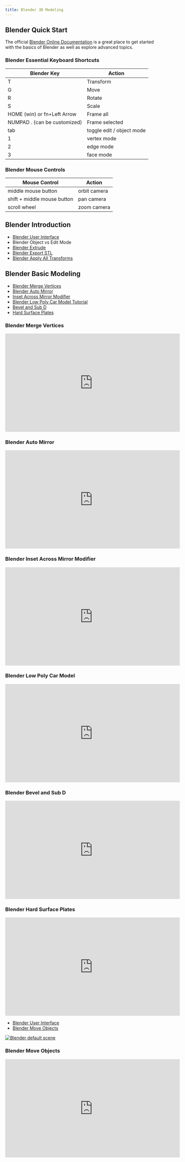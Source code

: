 ```yaml
---
title: Blender 3D Modeling
---
```


## Blender Quick Start

The official [Blender Online Documentation](https://docs.blender.org/manual/en/dev/) is a great place to get started with the basics of Blender as well as explore advanced topics.

### Blender Essential Keyboard Shortcuts

<div class="responsive-table-markdown">

| Blender Key                  | Action                    |
| ---------------------------- | ------------------------- |
| T                            | Transform                 |
| G                            | Move                      |
| R                            | Rotate                    |
| S                            | Scale                     |
| HOME (win) or fn+Left Arrow  | Frame all                 |
| NUMPAD . (can be customized) | Frame selected            |
| tab                          | toggle edit / object mode |
| 1                            | vertex mode               |
| 2                            | edge mode                 |
| 3                            | face mode                 |

</div>

### Blender Mouse Controls

<div class="responsive-table-markdown">

| Mouse Control               | Action       |
| --------------------------- | ------------ |
| middle mouse button         | orbit camera |
| shift + middle mouse button | pan camera   |
| scroll wheel                | zoom camera  |

</div>

## Blender Introduction

- [Blender User Interface](https://docs.blender.org/manual/en/dev/interface/index.html)
- Blender Object vs Edit Mode
- [Blender Extrude](https://docs.blender.org/manual/en/dev/modeling/meshes/editing/mesh/extrude.html)
- [Blender Export STL](https://docs.blender.org/manual/en/dev/addons/import_export/mesh_stl.html)
- [Blender Apply All Transforms](https://docs.blender.org/manual/en/dev/scene_layout/object/editing/apply.html)

## Blender Basic Modeling

- [Blender Merge Vertices](https://youtu.be/Jipi8XjDwsc)
- [Blender Auto Mirror](https://youtu.be/f7UeiFP0Gvc)
- [Inset Across Mirror Modifier](https://youtu.be/FWhQdcOmP_8)
- [Blender Low Poly Car Model Tutorial](https://youtu.be/zvAXVnefhy8)
- [Bevel and Sub D](https://youtu.be/R73wtu1Ixnw)
- [Hard Surface Plates](https://youtu.be/HGdw5ywWxQI)

<div class="video-grid">

<div class="video-card">

### Blender Merge Vertices

<div class="iframe-16-9-container">
<iframe class="youTubeIframe" width="560" height="315" src="https://www.youtube.com/embed/Jipi8XjDwsc?rel=0" title="YouTube video player" frameborder="0" allow="accelerometer; autoplay; clipboard-write; encrypted-media; gyroscope; picture-in-picture; web-share" allowfullscreen></iframe>
</div>
</div>

<div class="video-card">

### Blender Auto Mirror

<div class="iframe-16-9-container">
<iframe class="youTubeIframe" width="560" height="315" src="https://www.youtube.com/embed/f7UeiFP0Gvc?rel=0" title="YouTube video player" frameborder="0" allow="accelerometer; autoplay; clipboard-write; encrypted-media; gyroscope; picture-in-picture; web-share" allowfullscreen></iframe>
</div>
</div>

<div class="video-card">

### Blender Inset Across Mirror Modifier

<div class="iframe-16-9-container">
<iframe class="youTubeIframe" width="560" height="315" src="https://www.youtube.com/embed/FWhQdcOmP_8?rel=0" title="YouTube video player" frameborder="0" allow="accelerometer; autoplay; clipboard-write; encrypted-media; gyroscope; picture-in-picture; web-share" allowfullscreen></iframe>
</div>
</div>

<div class="video-card">

### Blender Low Poly Car Model

<div class="iframe-16-9-container">
<iframe class="youTubeIframe" width="560" height="315" src="https://www.youtube.com/embed/zvAXVnefhy8?rel=0" title="YouTube video player" frameborder="0" allow="accelerometer; autoplay; clipboard-write; encrypted-media; gyroscope; picture-in-picture; web-share" allowfullscreen></iframe>
</div>
</div>

<div class="video-card">

### Blender Bevel and Sub D

<div class="iframe-16-9-container">
<iframe class="youTubeIframe" width="560" height="315" src="https://www.youtube.com/embed/R73wtu1Ixnw?rel=0" title="YouTube video player" frameborder="0" allow="accelerometer; autoplay; clipboard-write; encrypted-media; gyroscope; picture-in-picture; web-share" allowfullscreen></iframe>
</div>
</div>

<div class="video-card">

### Blender Hard Surface Plates

<div class="iframe-16-9-container">
<iframe class="youTubeIframe" width="560" height="315" src="https://www.youtube.com/embed/HGdw5ywWxQI?rel=0" title="YouTube video player" frameborder="0" allow="accelerometer; autoplay; clipboard-write; encrypted-media; gyroscope; picture-in-picture; web-share" allowfullscreen></iframe>
</div>
</div>

</div>

- [Blender User Interface](https://docs.blender.org/manual/en/dev/interface/index.html)
- [Blender Move Objects](https://youtu.be/t4MtOUyOkPM)

[![Blender default scene](./attachments/2023-blender-default-scene.png)](./attachments/2023-blender-default-scene.png)

<div class="video-grid">

<div class="video-card">

### Blender Move Objects

<div class="iframe-16-9-container">
<iframe class="youTubeIframe"  width="560" height="315" src="https://www.youtube.com/embed/t4MtOUyOkPM?rel=0" title="YouTube video player" frameborder="0" allow="accelerometer; autoplay; clipboard-write; encrypted-media; gyroscope; picture-in-picture; web-share" allowfullscreen></iframe>
</div>
</div>

</div>

[^1]: [Blender.org - About](https://www.blender.org/about/) [(Web Archive)](https://web.archive.org/web/20230228210621/https://www.blender.org/about/)

